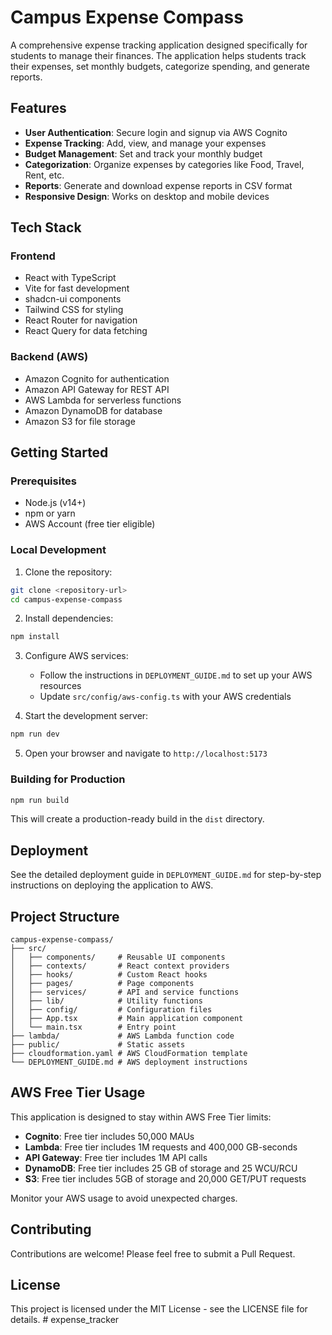 # Campus Expense Compass

A comprehensive expense tracking application designed specifically for students to manage their finances. The application helps students track their expenses, set monthly budgets, categorize spending, and generate reports.

## Features

- **User Authentication**: Secure login and signup via AWS Cognito
- **Expense Tracking**: Add, view, and manage your expenses
- **Budget Management**: Set and track your monthly budget
- **Categorization**: Organize expenses by categories like Food, Travel, Rent, etc.
- **Reports**: Generate and download expense reports in CSV format
- **Responsive Design**: Works on desktop and mobile devices

## Tech Stack

### Frontend
- React with TypeScript
- Vite for fast development
- shadcn-ui components
- Tailwind CSS for styling
- React Router for navigation
- React Query for data fetching

### Backend (AWS)
- Amazon Cognito for authentication
- Amazon API Gateway for REST API
- AWS Lambda for serverless functions
- Amazon DynamoDB for database
- Amazon S3 for file storage

## Getting Started

### Prerequisites
- Node.js (v14+)
- npm or yarn
- AWS Account (free tier eligible)

### Local Development

1. Clone the repository:
```bash
git clone <repository-url>
cd campus-expense-compass
```

2. Install dependencies:
```bash
npm install
```

3. Configure AWS services:
   - Follow the instructions in `DEPLOYMENT_GUIDE.md` to set up your AWS resources
   - Update `src/config/aws-config.ts` with your AWS credentials

4. Start the development server:
```bash
npm run dev
```

5. Open your browser and navigate to `http://localhost:5173`

### Building for Production

```bash
npm run build
```

This will create a production-ready build in the `dist` directory.

## Deployment

See the detailed deployment guide in `DEPLOYMENT_GUIDE.md` for step-by-step instructions on deploying the application to AWS.

## Project Structure

```
campus-expense-compass/
├── src/
│   ├── components/     # Reusable UI components
│   ├── contexts/       # React context providers
│   ├── hooks/          # Custom React hooks
│   ├── pages/          # Page components
│   ├── services/       # API and service functions
│   ├── lib/            # Utility functions
│   ├── config/         # Configuration files
│   ├── App.tsx         # Main application component
│   └── main.tsx        # Entry point
├── lambda/             # AWS Lambda function code
├── public/             # Static assets
├── cloudformation.yaml # AWS CloudFormation template
└── DEPLOYMENT_GUIDE.md # AWS deployment instructions
```

## AWS Free Tier Usage

This application is designed to stay within AWS Free Tier limits:

- **Cognito**: Free tier includes 50,000 MAUs
- **Lambda**: Free tier includes 1M requests and 400,000 GB-seconds
- **API Gateway**: Free tier includes 1M API calls
- **DynamoDB**: Free tier includes 25 GB of storage and 25 WCU/RCU
- **S3**: Free tier includes 5GB of storage and 20,000 GET/PUT requests

Monitor your AWS usage to avoid unexpected charges.

## Contributing

Contributions are welcome! Please feel free to submit a Pull Request.

## License

This project is licensed under the MIT License - see the LICENSE file for details.
#   e x p e n s e _ t r a c k e r  
 